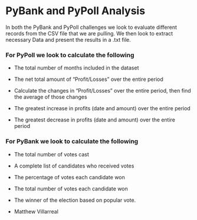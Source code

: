# PyBank and PyPoll Analysis

In both the PyBank and PyPoll challenges we look to evaluate different records from the CSV file that we are pulling. We then look to extract necessary Data and present the results in a .txt file.

### For PyPoll we look to calculate the following

* The total number of months included in the dataset

* The net total amount of “Profit/Losses” over the entire period

* Calculate the changes in “Profit/Losses” over the entire period, then find the average of those changes

* The greatest increase in profits (date and amount) over the entire period

* The greatest decrease in profits (date and amount) over the entire period

### For PyBank we look to calculate the following

* The total number of votes cast

* A complete list of candidates who received votes

* The percentage of votes each candidate won

* The total number of votes each candidate won

* The winner of the election based on popular vote.

- Matthew Villarreal
